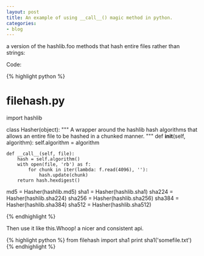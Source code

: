 ```yaml
---
layout: post
title: An example of using __call__() magic method in python.
categories:
- blog
---
```



 a version of the hashlib.foo methods that hash entire files rather than strings:


Code:

{% highlight python %}
# filehash.py
import hashlib


class Hasher(object):
    """
    A wrapper around the hashlib hash algorithms that allows an entire file to
    be hashed in a chunked manner.
    """
    def __init__(self, algorithm):
        self.algorithm = algorithm

    def __call__(self, file):
        hash = self.algorithm()
        with open(file, 'rb') as f:
            for chunk in iter(lambda: f.read(4096), ''):
                hash.update(chunk)
        return hash.hexdigest()


md5    = Hasher(hashlib.md5)
sha1   = Hasher(hashlib.sha1)
sha224 = Hasher(hashlib.sha224)
sha256 = Hasher(hashlib.sha256)
sha384 = Hasher(hashlib.sha384)
sha512 = Hasher(hashlib.sha512)

{% endhighlight %}

Then use it like this.Whoop! a nicer and consistent api.

{% highlight python %}
from filehash import sha1
print sha1('somefile.txt')
{% endhighlight %}
